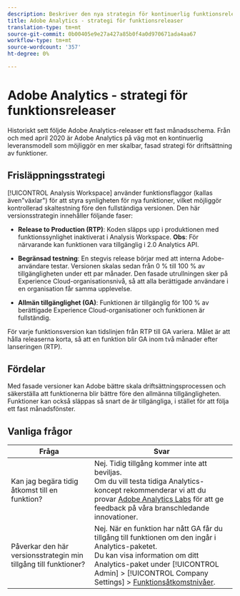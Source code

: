 ```yaml
---
description: Beskriver den nya strategin för kontinuerlig funktionsrelease för Adobe Analytics
title: Adobe Analytics - strategi för funktionsreleaser
translation-type: tm+mt
source-git-commit: 0b00405e9e27a427a85b0f4a0d970671ada4aa67
workflow-type: tm+mt
source-wordcount: '357'
ht-degree: 0%

---
```



# Adobe Analytics - strategi för funktionsreleaser

Historiskt sett följde Adobe Analytics-releaser ett fast månadsschema. Från och med april 2020 är Adobe Analytics på väg mot en kontinuerlig leveransmodell som möjliggör en mer skalbar, fasad strategi för driftsättning av funktioner.

## Frisläppningsstrategi

[!UICONTROL Analysis Workspace] använder funktionsflaggor (kallas även&quot;växlar&quot;) för att styra synligheten för nya funktioner, vilket möjliggör kontrollerad skaltestning före den fullständiga versionen. Den här versionsstrategin innehåller följande faser:

* **Release to Production (RTP)**: Koden släpps upp i produktionen med funktionssynlighet inaktiverat i Analysis Workspace. **Obs**: För närvarande kan funktionen vara tillgänglig i 2.0 Analytics API.

* **Begränsad testning**: En stegvis release börjar med att interna Adobe-användare testar. Versionen skalas sedan från 0 % till 100 % av tillgängligheten under ett par månader. Den fasade utrullningen sker på Experience Cloud-organisationsnivå, så att alla berättigade användare i en organisation får samma upplevelse.

* **Allmän tillgänglighet (GA)**: Funktionen är tillgänglig för 100 % av berättigade Experience Cloud-organisationer och funktionen är fullständig.

För varje funktionsversion kan tidslinjen från RTP till GA variera. Målet är att hålla releaserna korta, så att en funktion blir GA inom två månader efter lanseringen (RTP).

## Fördelar

Med fasade versioner kan Adobe bättre skala driftsättningsprocessen och säkerställa att funktionerna blir bättre före den allmänna tillgängligheten. Funktioner kan också släppas så snart de är tillgängliga, i stället för att följa ett fast månadsfönster.

## Vanliga frågor

| Fråga | Svar |
|---|---|
| Kan jag begära tidig åtkomst till en funktion? | Nej. Tidig tillgång kommer inte att beviljas.<br>Om du vill testa tidiga Analytics-koncept rekommenderar vi att du provar [Adobe Analytics Labs](https://docs.adobe.com/content/help/en/analytics/analyze/tech-previews/overview.html) för att ge feedback på våra branschledande innovationer. |
| Påverkar den här versionsstrategin min tillgång till funktioner? | Nej. När en funktion har nått GA får du tillgång till funktionen om den ingår i Analytics-paketet.<br>Du kan visa information om ditt Analytics-paket under [!UICONTROL Admin] > [!UICONTROL Company Settings] > [Funktionsåtkomstnivåer](https://docs.adobe.com/content/help/en/analytics/admin/company-settings/feature-access-levels.html). |